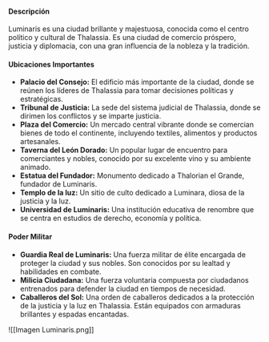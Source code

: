 #### Descripción

Luminaris es una ciudad brillante y majestuosa, conocida como el centro político y cultural de Thalassia. Es una ciudad de comercio próspero, justicia y diplomacia, con una gran influencia de la nobleza y la tradición.

#### Ubicaciones Importantes

- **Palacio del Consejo:** El edificio más importante de la ciudad, donde se reúnen los líderes de Thalassia para tomar decisiones políticas y estratégicas.
- **Tribunal de Justicia:** La sede del sistema judicial de Thalassia, donde se dirimen los conflictos y se imparte justicia.
- **Plaza del Comercio:** Un mercado central vibrante donde se comercian bienes de todo el continente, incluyendo textiles, alimentos y productos artesanales.
- **Taverna del León Dorado:** Un popular lugar de encuentro para comerciantes y nobles, conocido por su excelente vino y su ambiente animado.
- **Estatua del Fundador:** Monumento dedicado a Thalorian el Grande, fundador de Luminaris.
- **Templo de la luz:** Un sitio de culto dedicado a Luminara, diosa de la justicia y la luz.
- **Universidad de Luminaris:** Una institución educativa de renombre que se centra en estudios de derecho, economía y política.

#### Poder Militar

- **Guardia Real de Luminaris:** Una fuerza militar de élite encargada de proteger la ciudad y sus nobles. Son conocidos por su lealtad y habilidades en combate.
- **Milicia Ciudadana:** Una fuerza voluntaria compuesta por ciudadanos entrenados para defender la ciudad en tiempos de necesidad.
- **Caballeros del Sol:** Una orden de caballeros dedicados a la protección de la justicia y la luz en Thalassia. Están equipados con armaduras brillantes y espadas encantadas.

![[Imagen Luminaris.png]]